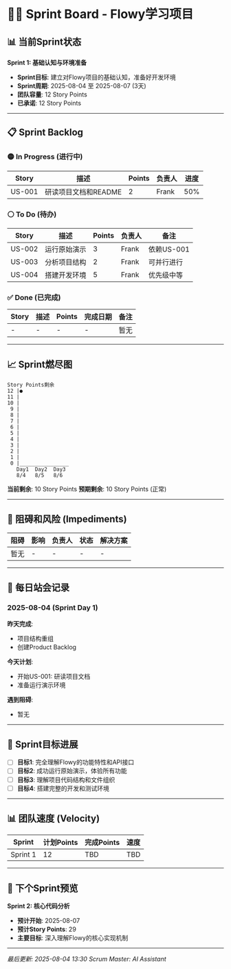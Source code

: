 # 🏃‍♂️ Sprint Board - Flowy学习项目

## 📊 当前Sprint状态

**Sprint 1: 基础认知与环境准备**
- **Sprint目标**: 建立对Flowy项目的基础认知，准备好开发环境
- **Sprint周期**: 2025-08-04 至 2025-08-07 (3天)
- **团队容量**: 12 Story Points
- **已承诺**: 12 Story Points

---

## 📋 Sprint Backlog

### 🟡 In Progress (进行中)
| Story | 描述 | Points | 负责人 | 进度 |
|-------|------|--------|--------|------|
| US-001 | 研读项目文档和README | 2 | Frank | 50% |

### ⚪ To Do (待办)
| Story | 描述 | Points | 负责人 | 备注 |
|-------|------|--------|--------|------|
| US-002 | 运行原始演示 | 3 | Frank | 依赖US-001 |
| US-003 | 分析项目结构 | 2 | Frank | 可并行进行 |
| US-004 | 搭建开发环境 | 5 | Frank | 优先级中等 |

### ✅ Done (已完成)
| Story | 描述 | Points | 完成日期 | 备注 |
|-------|------|--------|----------|------|
| - | - | - | - | 暂无 |

---

## 📈 Sprint燃尽图

```
Story Points剩余
12 |●
11 |
10 |
 9 |
 8 |
 7 |
 6 |
 5 |
 4 |
 3 |
 2 |
 1 |
 0 |________________
   Day1  Day2  Day3
   8/4   8/5   8/6
```

**当前剩余**: 10 Story Points
**预期剩余**: 10 Story Points (正常)

---

## 🚧 阻碍和风险 (Impediments)

| 阻碍 | 影响 | 负责人 | 状态 | 解决方案 |
|------|------|--------|------|----------|
| 暂无 | - | - | - | - |

---

## 📝 每日站会记录

### 2025-08-04 (Sprint Day 1)
**昨天完成**:
- 项目结构重组
- 创建Product Backlog

**今天计划**:
- 开始US-001: 研读项目文档
- 准备运行演示环境

**遇到阻碍**:
- 暂无

---

## 🎯 Sprint目标进展

- [ ] **目标1**: 完全理解Flowy的功能特性和API接口
- [ ] **目标2**: 成功运行原始演示，体验所有功能
- [ ] **目标3**: 理解项目代码结构和文件组织
- [ ] **目标4**: 搭建完整的开发和测试环境

---

## 📊 团队速度 (Velocity)

| Sprint | 计划Points | 完成Points | 速度 |
|--------|------------|------------|------|
| Sprint 1 | 12 | TBD | TBD |

---

## 🔄 下个Sprint预览

**Sprint 2: 核心代码分析**
- **预计开始**: 2025-08-07
- **预计Story Points**: 29
- **主要目标**: 深入理解Flowy的核心实现机制

---

*最后更新: 2025-08-04 13:30*
*Scrum Master: AI Assistant*
